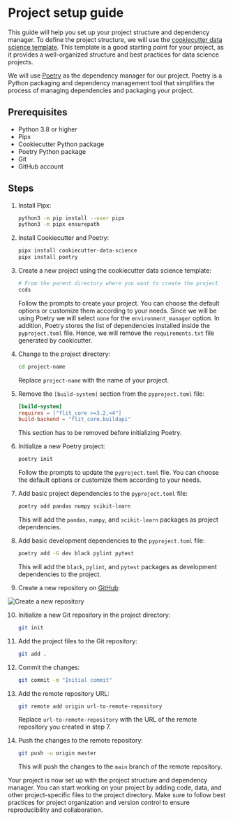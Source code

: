 # Project setup guide

This guide will help you set up your project structure and dependency manager. To define the project structure, we will use the [cookiecutter data science template](https://drivendata.github.io/cookiecutter-data-science/). This template is a good starting point for your project, as it provides a well-organized structure and best practices for data science projects.

We will use [Poetry](https://python-poetry.org) as the dependency manager for our project. Poetry is a Python packaging and dependency management tool that simplifies the process of managing dependencies and packaging your project.

## Prerequisites
- Python 3.8 or higher
- Pipx
- Cookiecutter Python package
- Poetry Python package
- Git
- GitHub account

## Steps
1. Install Pipx:
    ```bash
    python3 -m pip install --user pipx
    python3 -m pipx ensurepath
    ```

2. Install Cookiecutter and Poetry:
    ```bash
    pipx install cookiecutter-data-science
    pipx install poetry
    ```

3. Create a new project using the cookiecutter data science template:
    ```bash
    # From the parent directory where you want to create the project
    ccds
    ```

    Follow the prompts to create your project. You can choose the default options or customize them according to your needs. Since we will be using Poetry we will select `none` for the `environment_manager` option. In addition, Poetry stores the list of dependencies installed inside the `pyproject.toml` file. Hence, we will remove the `requirements.txt` file generated by cookicutter.

4. Change to the project directory:
    ```bash
    cd project-name
    ```
    Replace `project-name` with the name of your project.

5. Remove the `[build-system]` section from the `pyproject.toml` file:
    ```toml
    [build-system]
    requires = ["flit_core >=3.2,<4"]
    build-backend = "flit_core.buildapi"
    ```
    This section has to be removed before initializing Poetry.

6. Initialize a new Poetry project:
    ```bash
    poetry init
    ```

    Follow the prompts to update the `pyproject.toml` file. You can choose the default options or customize them according to your needs.

7. Add basic project dependencies to the `pyproject.toml` file:
    ```bash
    poetry add pandas numpy scikit-learn
    ```
    This will add the `pandas`, `numpy`, and `scikit-learn` packages as project dependencies.

8. Add basic development dependencies to the `pyproject.toml` file:
    ```bash
    poetry add -G dev black pylint pytest
    ```
    This will add the `black`, `pylint`, and `pytest` packages as development dependencies to the project.

9. Create a new repository on [GitHub](https://docs.github.com/en/repositories/creating-and-managing-repositories/creating-a-new-repository):

![Create a new repository](https://docs.github.com/assets/images/help/repository/repo-create.png)

10. Initialize a new Git repository in the project directory:
    ```bash
    git init
    ```
11. Add the project files to the Git repository:
    ```bash
    git add .
    ```
12. Commit the changes:
    ```bash
    git commit -m "Initial commit"
    ```
13. Add the remote repository URL:
    ```bash
    git remote add origin url-to-remote-repository
    ```
    Replace `url-to-remote-repository` with the URL of the remote repository you created in step 7.

14. Push the changes to the remote repository:
    ```bash
    git push -u origin master
    ```
    This will push the changes to the `main` branch of the remote repository.

Your project is now set up with the project structure and dependency manager. You can start working on your project by adding code, data, and other project-specific files to the project directory. Make sure to follow best practices for project organization and version control to ensure reproducibility and collaboration.
